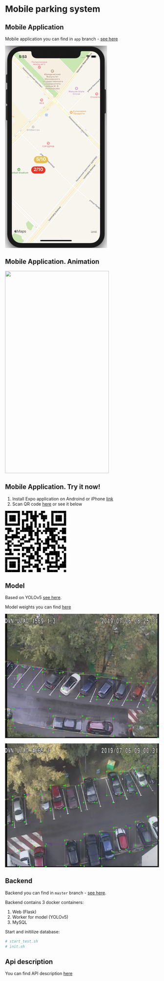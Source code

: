 # Mobile parking system

## Mobile Application
Mobile application you can find in `app` branch - [see here](https://github.com/andxeg/parking_system/tree/app)

![Screenshot02](/screenshots/mobile_app_screenshot.png?raw=true "Mobile app")

<!-- ![Animation](/screenshots/mobile_app.gif?raw=true) -->

## Mobile Application. Animation

<img src="https://github.com/andxeg/parking_system/blob/master/screenshots/mobile_app.gif" width="340" height="660" />


## Mobile Application. Try it now!

1.	Install Expo application on Androind or iPhone [link](https://expo.io/)
2.	Scan QR code [here](https://expo.io/@danielbitesdog/projects/rostelekom-parkings) or see it below

![QRCode](/screenshots/qr_code_expo.png?raw=true "QR code expo")


## Model
Based on YOLOv5 [see here](https://github.com/ultralytics/yolov5).

Model weights you can find [here](https://github.com/andxeg/parking_system/tree/master/src/core/models)

![Screenshot02](/screenshots/recognition_example_01.jpg?raw=true "Recognition Example 1")

![Screenshot03](/screenshots/recognition_example_02.jpg?raw=true "Recognition Example 2")

## Backend
Backend you can find in `master` branch - [see here](https://github.com/andxeg/parking_system).

Backend contains 3 docker containers:
1. Web (Flask)
2. Worker for model (YOLOv5)
3. MySQL

Start and initilize database:
```bash
# start_test.sh
# init.sh
```

## Api description
You can find API description [here](http://167.99.136.99/api/rospark/ui/)

